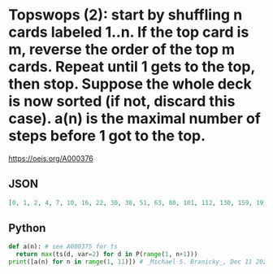 # Topswops \(2\): start by shuffling n cards labeled 1\.\.n\. If the top card is m, reverse the order of the top m cards\. Repeat until 1 gets to the top, then stop\. Suppose the whole deck is now sorted \(if not, discard this case\)\. a\(n\) is the maximal number of steps before 1 got to the top\.
https://oeis.org/A000376
## JSON
```JSON
[0, 1, 2, 4, 7, 10, 16, 22, 30, 38, 51, 63, 80, 101, 112, 130, 159, 191, 207, 231]
```
## Python
```Python
def a(n): # see A000375 for ts
  return max(ts(d, var=2) for d in P(range(1, n+1)))
print([a(n) for n in range(1, 11)]) # _Michael S. Branicky_, Dec 11 2020
```
